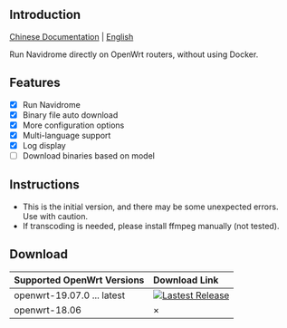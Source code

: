 ## Introduction

[Chinese Documentation](README.md) | [English](README_en.md)

Run Navidrome directly on OpenWrt routers, without using Docker.

## Features

- [x] Run Navidrome
- [x] Binary file auto download
- [x] More configuration options
- [x] Multi-language support
- [x] Log display
- [ ] Download binaries based on model

## Instructions

- This is the initial version, and there may be some unexpected errors. Use with caution.
- If transcoding is needed, please install ffmpeg manually (not tested).

## Download

| Supported OpenWrt Versions | Download Link |
| :-------- | :----- |
| openwrt-19.07.0 ... latest | [![Lastest Release](https://img.shields.io/github/release/tty228/luci-app-navidrome.svg?style=flat)](https://github.com/tty228/luci-app-navidrome/releases)
| openwrt-18.06 | ×

